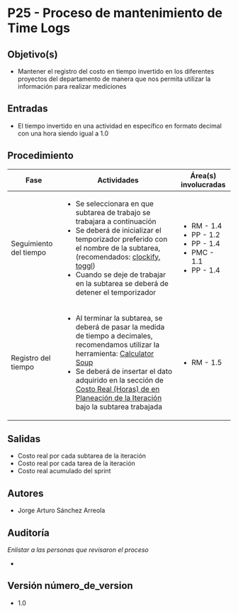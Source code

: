 
# P25 - Proceso de mantenimiento de Time Logs

## Objetivo(s)

- Mantener el registro del costo en tiempo invertido en los diferentes proyectos del departamento de manera que nos permita utilizar la información para realizar mediciones

## Entradas

- El tiempo invertido en una actividad en específico en formato decimal con una hora siendo igual a 1.0

## Procedimiento

<table>
  <thead>
    <th>Fase</th>
    <th>Actividades</th>
    <th>Área(s) involucradas</th>
  </thead>

  <tbody>
    <tr>
      <td>Seguimiento del tiempo</td>
      <td>
        <ul align="left">
          <li>Se seleccionara en que subtarea de trabajo se trabajara a continuación</li>
          <li>Se deberá de inicializar el temporizador preferido con el nombre de la subtarea, (recomendados: <a href="https://clockify.me/">clockify</a>, <a href="https://toggl.com/">toggl</a>)</li>
          <li>Cuando se deje de trabajar en la subtarea se deberá de detener el temporizador</li>
        </ul>
      </td>
      <td>
        <ul>
          <li>RM - 1.4</li>
          <li>PP - 1.2</li>
          <li>PP - 1.4</li>
          <li>PMC - 1.1</li>
          <li>PP - 1.4</li>
        </ul>
      </td>
    </tr>
    <tr>
      <td>Registro del tiempo</td>
      <td>
        <ul align="left">
          <li>Al terminar la subtarea, se deberá de pasar la medida de tiempo a decimales, recomendamos utilizar la herramienta: <a href="https://www.calculatorsoup.com/calculators/time/time-to-decimal-calculator.php">Calculator Soup</a></li>
          <li>Se deberá de insertar el dato adquirido en la sección de <a href="https://docs.google.com/spreadsheets/d/16f-DMyEdRWJv8i912wG2XAdjriofDox448LiZrLuX9c/edit#gid=696613617&range=L6">Costo Real (Horas) de en Planeación de la Iteración</a> bajo la subtarea trabajada</li>
        </ul>
      </td>
      <td>
        <ul>
          <li>RM - 1.5</li>
        </ul>
      </td>
    </tr>
  </tbody>
</table>

## Salidas

- Costo real por cada subtarea de la iteración
- Costo real por cada tarea de la iteración
- Costo real acumulado del sprint

## Autores

- Jorge Arturo Sánchez Arreola

## Auditoría

_Enlistar a las personas que revisaron el proceso_

- 

## Versión número_de_version

- 1.0

